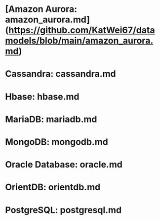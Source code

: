# [Amazon Aurora: amazon_aurora.md] (https://github.com/KatWei67/datamodels/blob/main/amazon_aurora.md)
# Cassandra: cassandra.md
# Hbase: hbase.md
# MariaDB: mariadb.md
# MongoDB: mongodb.md
# Oracle Database: oracle.md
# OrientDB: orientdb.md
# PostgreSQL: postgresql.md
